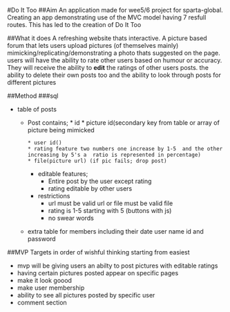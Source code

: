 #Do It Too
##Aim
An application made for wee5/6 project for sparta-global. Creating an app demonstrating use of the MVC model having 7 resfull routes.
This has led to the creation of Do It Too
	
##What it does
A refreshing website thats interactive. A picture based forum that lets users upload pictures (of themselves mainly) mimicking/replicating/demonstrating a photo thats suggested on the page.
users will have the ability to rate other users based on humour or accuracy. They will receive the ability to **edit** the ratings of other users posts. the ability to delete their own posts too and the ability to look through posts for different pictures




##Method
###sql
* table of posts
  * Post contains;
  		* id
  		* picture id(secondary key from table or array of picture being mimicked
  		
  		* user id()
  		* rating feature two numbers one increase by 1-5  and the other increasing by 5's a  ratio is represented in percentage)
  		* file(picture url) (if pic fails; drop post)

  	* editable features;
  	  * Entire post by the user except rating
  	  * rating editable by other users
  	* restrictions
  	   * url must be valid url or file must be valid file
  	   * rating is 1-5 starting with 5 (buttons with js)
  	   * no swear words
  
  * extra table for members including their date user name id and password






##MVP
Targets in order of wishful thinking starting from easiest

* mvp will be giving users an abilty to post pictures with editable ratings
* having certain pictures posted appear on  specific pages
* make it look goood
* make user membership
* ability to see all pictures posted by specific user
* comment section

